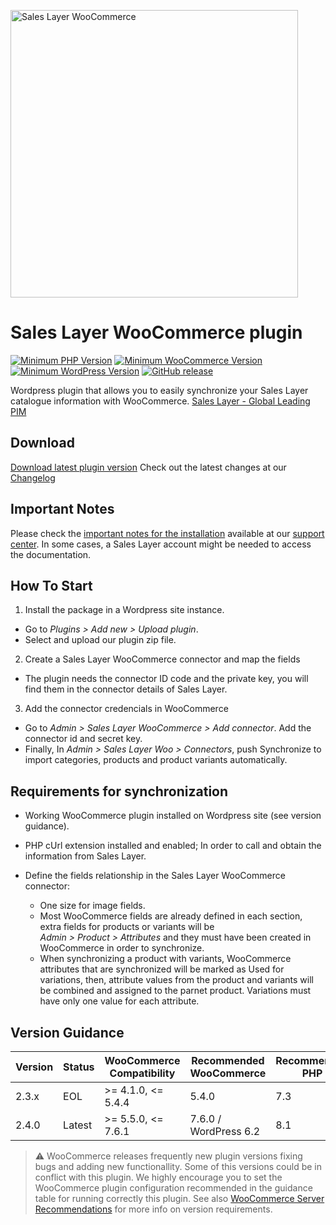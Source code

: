 
<a href="https://support.saleslayer.com"><img src="https://saleslayer.com/assets/images/logo.svg" alt="Sales Layer WooCommerce" width="460"></a>

# Sales Layer WooCommerce plugin

[![Minimum PHP Version](https://img.shields.io/badge/php-%3E%3D%207.3-8892BF.svg?style=flat-square)](https://php.net/) [![Minimum WooCommerce Version](https://img.shields.io/badge/WooCommerce-%3E%3D%207.0-AA92BF.svg?style=flat-square)](https://wordpress.org/plugins/woocommerce/) [![Minimum WordPress Version](https://img.shields.io/badge/Wordpress-%3E%3D%206.0-4892BF.svg?style=flat-square)](https://wordpress.org/Download/) [![GitHub release](https://img.shields.io/github/v/release/saleslayer/Sales_Layer_WooCommerce)](https://github.com/saleslayer/Sales_Layer_WooCommerce)

Wordpress plugin that allows you to easily synchronize your Sales Layer catalogue information with WooCommerce.
[Sales Layer - Global Leading PIM][saleslayer-home]

## Download

[Download latest plugin version][latest-release-download]
Check out the latest changes at our [Changelog][changelog-md]

## Important Notes

Please check the [important notes for the installation][sc-important-notes] available at our [support center][sl-sc]. In some cases, a Sales Layer account might be needed to access the documentation.

## How To Start

1. Install the package in a Wordpress site instance.

* Go to *Plugins > Add new > Upload plugin*.
* Select and upload our plugin zip file.

2. Create a Sales Layer WooCommerce connector and map the fields

* The plugin needs the connector ID code and the private key, you will find them in the connector details of Sales Layer.
    
3. Add the connector credencials in WooCommerce

* Go to *Admin > Sales Layer WooCommerce > Add connector*. Add the connector id and secret key.
* Finally, In *Admin > Sales Layer Woo > Connectors*, push Synchronize to import categories, products and product variants automatically.

## Requirements for synchronization

- Working WooCommerce plugin installed on Wordpress site (see version guidance).

- PHP cUrl extension installed and enabled; In order to call and obtain the information from Sales Layer.

- Define the fields relationship in the Sales Layer WooCommerce connector:
	- One size for image fields.
	- Most WooCommerce fields are already defined in each section, extra fields for products or variants will be<br/> *Admin > Product > Attributes* and they must have been created in WooCommerce in order to synchronize.
	- When synchronizing a product with variants, WooCommerce attributes that are synchronized will be marked as Used for variations, then, attribute values from the product and variants will be combined and assigned to the parnet product. Variations must have only one value for each attribute.
	
## Version Guidance

| Version | Status | WooCommerce Compatibility    | Recommended WooCommerce | Recommended PHP |
|---------|--------|------------------------------|-------------------------|-----------------|
| 2.3.x   | EOL    | >= 4.1.0, <= 5.4.4           | 5.4.0                   | 7.3             |
| 2.4.0   | Latest | >= 5.5.0, <= 7.6.1           | 7.6.0 / WordPress 6.2   | 8.1             |

> :warning: WooCommerce releases frequently new plugin versions fixing bugs and adding new functionallity. Some of this versions could be in conflict with this plugin. We highly encourage you to set the WooCommerce plugin configuration recommended in the guidance table for running correctly this plugin. See also [WooCommerce Server Recommendations][woo-server-recomm] for more info on version requirements.

[saleslayer-home]: https://www.saleslayer.com
[latest-release-download]: https://github.com/saleslayer/Sales_Layer_WooCommerce/releases/latest/download/saleslayer_woocommerce.zip
[changelog-md]: https://github.com/saleslayer/Sales_Layer_WooCommerce/blob/master/CHANGELOG.md
[sc-important-notes]: https://support.saleslayer.com/woocommerce/important-notes-about-connector
[sl-sc]: https://support.saleslayer.com
[woo-server-recomm]: https://woocommerce.com/document/server-requirements/
